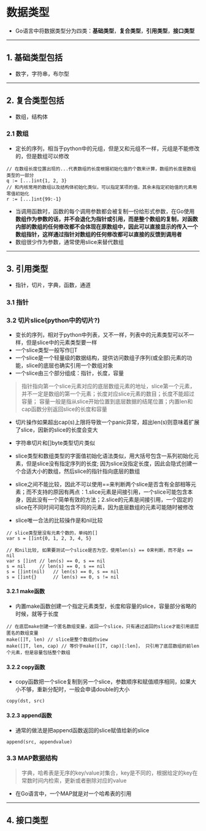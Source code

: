 # 数据类型
- Go语言中将数据类型分为四类：**基础类型**，**复合类型**，**引用类型**，**接口类型**

------
## 1. 基础类型包括
- 数字，字符串，布尔型

------
## 2. 复合类型包括
- 数组，结构体

### 2.1 数组
- 定长的序列，相当于python中的元组，但是又和元组不一样，元组是不能修改的，但是数组可以修改
```
// 在数组长度位置出现的...代表数组的长度根据初始化值的个数来计算，数组的长度是数组类型的一部分
q := [...]int{1, 2, 3}
// 和内核常用的数组以及结构体初始化类似，可以指定某项的值，其余未指定初始值的元素用零值初始化
r := [...]int{99:-1}
```
- 当调用函数时，函数的每个调用参数都会被复制一份给形式参数，在Go使用**数组作为参数的话，并不会退化为指针或引用，而是整个数组的复制，对函数内部的数组的任何修改都不会体现在原数组中，因此可以直接显示的传入一个数组指针，这样通过指针对数组的任何修改都可以直接的反馈到调用者**
- 数组很少作为参数，通常使用slice来替代数组

------
## 3. 引用类型
- 指针，切片，字典，函数，通道

### 3.1 指针


### 3.2 切片slice(python中的切片?)

- 变长的序列，相对于python中列表，又不一样，列表中的元素类型可以不一样，但是slice中的元素类型要一样
- 一个slice类型一般写作[]T
- 一个slice是一个轻量级的数据结构，提供访问数组子序列(或全部)元素的功能，slice的底层也确实引用一个数组对象
- 一个slice由三个部分组成：指针，长度，容量
> 指针指向第一个slice元素对应的底层数组元素的地址，slice第一个元素，并不一定是数组的第一个元素；长度对应slice元素的数目；长度不能超过容量； 容量一般是指从slice开始位置到底层数据的结尾位置；内置len和cap函数分别返回slice的长度和容量

- 切片操作如果超出cap(s)上限将导致一个panic异常，超出len(s)则意味着扩展了slice，因新的slice的长度会变大
- 字符串切片和[]byte类型切片类似

- slice类型和数组类型的字面值初始化语法类似，用大括号包含一系列初始化元素，但是slice没有指定序列的长度; 因为slice没指定长度，因此会隐式创建一个合适大小的数组，然后slice的指针指向底层的数组

- slice之间不能比较，因此不可以使用==来判断两个slice是否含有全部相等元素；而不支持的原因有两点：1.slice元素是间接引用，一个slice可能包含本身，因此没有一个简单有效的方法；2.slice的元素是间接引用，一个固定的slice在不同时间可能包含不同的元素，因为底层数组的元素可能随时被修改
- slice唯一合法的比较操作是和nil比较

```
// slice类型是没有元素个数的，单纯的[]
var s = []int{0, 1, 2, 3, 4, 5}

// 和nil比较, 如果要测试一个slice是否为空，使用len(s) == 0来判断，而不是s == nil
var s []int // len(s) == 0, s == nil
s = nil     // len(s) == 0, s == nil
s = []int(nil)   // len(s) == 0, s == nil
s = []int{}      // len(s) == 0, s != nil
```
#### 3.2.1 make函数
- 内置make函数创建一个指定元素类型，长度和容量的slice，容量部分省略的时候，就等于长度
```
// 在底层make创建一个匿名数组变量，返回一个slice，只有通过返回的slice才能引用底层匿名的数组变量
make([]T, len) // slice是整个数组的view
make([]T, len, cap) // 等价于make([]T, cap)[:len]， 只引用了底层数组的前len个元素，但是容量包括整个数组
```

#### 3.2.2 copy函数
- copy函数把一个slice复制到另一个slice，参数顺序和赋值顺序相同，如果大小不够，重新分配时，一般会申请double的大小
```
copy(dst, src)
```

####  3.2.3 append函数
- 通常的做法是把append函数返回的slice赋值给新的slice
```
append(src, appendvalue)

```

### 3.3 MAP数据结构
> 字典，哈希表是无序的key/value对集合，key是不同的，根据给定的key在常数时间内检索，更新或者删除对应的value

- 在Go语言中，一个MAP就是对一个哈希表的引用

------
## 4. 接口类型

